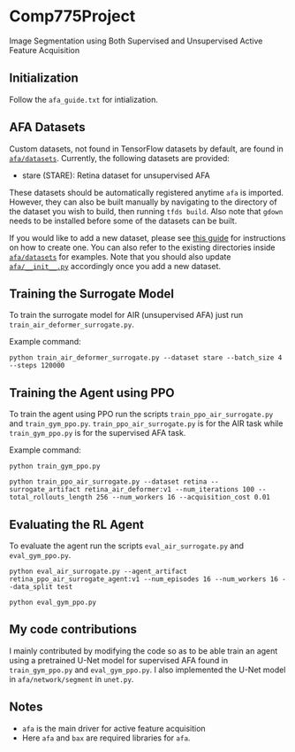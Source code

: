# Comp775Project
Image Segmentation using Both Supervised and Unsupervised Active Feature Acquisition

## Initialization
Follow the `afa_guide.txt` for intialization.

## AFA Datasets

Custom datasets, not found in TensorFlow datasets by default, are found in
[`afa/datasets`](afa/datasets). Currently, the following datasets are provided:
- stare (STARE): Retina dataset for unsupervised AFA

These datasets should be automatically registered anytime `afa` is imported.
However, they can also be built manually by navigating to the directory of the
dataset you wish to build, then running `tfds build`. Also note that `gdown` needs to
be installed before some of the datasets can be built.

If you would like to add a new dataset, please see
[this guide](https://www.tensorflow.org/datasets/add_dataset) for instructions on how
to create one. You can also refer to the existing directories inside
[`afa/datasets`](afa/datasets) for examples. Note that you should also update
[`afa/__init__.py`](afa/__init__.py) accordingly once you add a new dataset.

## Training the Surrogate Model
To train the surrogate model for AIR (unsupervised AFA) just run `train_air_deformer_surrogate.py`.

Example command:
```
python train_air_deformer_surrogate.py --dataset stare --batch_size 4 --steps 120000
```

## Training the Agent using PPO
To train the agent using PPO run the scripts `train_ppo_air_surrogate.py` and `train_gym_ppo.py`.
`train_ppo_air_surrogate.py` is for the AIR task while `train_gym_ppo.py` is for the supervised AFA task.

Example command:
```
python train_gym_ppo.py
```
```
python train_ppo_air_surrogate.py --dataset retina --surrogate_artifact retina_air_deformer:v1 --num_iterations 100 --total_rollouts_length 256 --num_workers 16 --acquisition_cost 0.01
```

## Evaluating the RL Agent
To evaluate the agent run the scripts `eval_air_surrogate.py` and `eval_gym_ppo.py`.
```
python eval_air_surrogate.py --agent_artifact retina_ppo_air_surrogate_agent:v1 --num_episodes 16 --num_workers 16 --data_split test
```
```
python eval_gym_ppo.py
```

## My code contributions
I mainly contributed by modifying the code so as to be able train an agent using a pretrained
U-Net model for supervised AFA found in `train_gym_ppo.py` and `eval_gym_ppo.py`. I also implemented the U-Net model in `afa/network/segment`
in `unet.py`.

## Notes
- `afa` is the main driver for active feature acquisition
- Here `afa` and `bax` are required libraries for `afa`.


